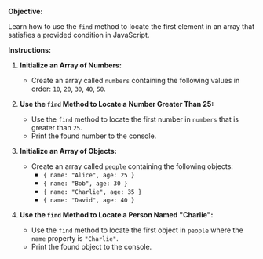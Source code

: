 <p><strong>Objective:</strong></p>
<p>Learn how to use the&nbsp;<code>find</code> method to locate the first element in an array that satisfies a provided condition in JavaScript.</p>
<p><strong>Instructions:</strong></p>
<ol>
<li>
<p><strong>Initialize an Array of Numbers:</strong></p>
<ul>
<li>Create an array called <code>numbers</code> containing the following values in order: <code>10</code>, <code>20</code>, <code>30</code>, <code>40</code>, <code>50</code>.</li>
</ul>
</li>
<li>
<p><strong>Use the <code>find</code> Method to Locate a Number Greater Than 25:</strong></p>
<ul>
<li>Use the <code>find</code> method to locate the first number in <code>numbers</code> that is greater than <code>25</code>.</li>
<li>Print the found number to the console.</li>
</ul>
</li>
<li>
<p><strong>Initialize an Array of Objects:</strong></p>
<ul>
<li>Create an array called <code>people</code> containing the following objects:
<ul>
<li><code>{ name: "Alice", age: 25 }</code></li>
<li><code>{ name: "Bob", age: 30 }</code></li>
<li><code>{ name: "Charlie", age: 35 }</code></li>
<li><code>{ name: "David", age: 40 }</code></li>
</ul>
</li>
</ul>
</li>
<li>
<p><strong>Use the <code>find</code> Method to Locate a Person Named "Charlie":</strong></p>
<ul>
<li>Use the <code>find</code> method to locate the first object in <code>people</code> where the <code>name</code> property is <code>"Charlie"</code>.</li>
<li>Print the found object to the console.</li>
</ul>
</li>
</ol>